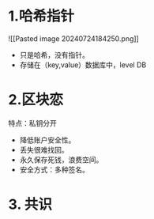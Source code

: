 
# 1.哈希指针

![[Pasted image 20240724184250.png]]

- 只是哈希，没有指针。
- 存储在（key,value）数据库中，level DB

# 2.区块恋

特点：私钥分开

- 降低账户安全性。
- 丢失很难找回。
- 永久保存死钱，浪费空间。
- 安全方式：多种签名。

# 3. 共识